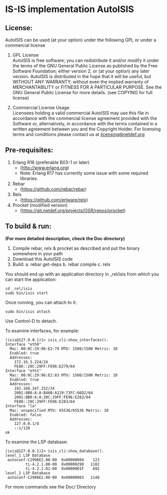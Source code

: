 IS-IS implementation AutoISIS
=============================

## License:
AutoISIS can be used (at your option) under the following GPL or under
a commercial license

1. GPL License<br>
AutoISIS is free software; you can redistribute it and/or modify it
under the terms of the GNU General Public License as published by the
Free Software Foundation; either version 2, or (at your option) any
later version.
AutoISIS is distributed in the hope that it will be useful, but
WITHOUT ANY WARRANTY; without even the implied warranty of
MERCHANTABILITY or FITNESS FOR A PARTICULAR PURPOSE.  See 
the GNU General Public License for more details.
(see COPYING for full license)

2. Commercial License Usage<br>
Licensees holding a valid commercial AutoISIS may use this file in 
accordance with the commercial license agreement provided with the 
Software or, alternatively, in accordance with the terms contained in 
a written agreement between you and the Copyright Holder.  For
licensing terms and conditions please contact us at 
licensing@netdef.org

## Pre-requisites:
1. Erlang R16 (preferable B03-1 or later)
    - (http://www.erlang.org)
    - Note: Erlang R17 has currently some issue with some required
      libraries.
2. Rebar
    - (https://github.com/rebar/rebar)
3. Relx
    - (https://github.com/erlware/relx)
4. Procket (modified version)
    - (https://git.netdef.org/projects/OSR/repos/procket)

## To build & run:
  **(For more detailed description, check the Doc directory)**

1. Compile rebar, relx & procket as described and put the binary somewhere in your path
2. Download this AutoISIS code
3. Build:
    a. rebar get-deps
    b. rebar compile
    c. relx

You should end up with an application directory in _rel/isis from which
you can start the application:

    cd _rel/isis
    sudo bin/isis start

Once running, you can attach to it:

    sudo bin/isis attach

Use Control-D to detach.

To examine interfaces, for example:

    (isis@127.0.0.1)1> isis_cli:show_interfaces().
    Interface "eth0"
      Mac: 00:0C:29:96:E2:79 MTU: 1500/1500 Metric: 10
      Enabled: true
      Addresses:
        172.16.3.224/24
        FE80::20C:29FF:FE96:E279/64
    Interface "eth1"
      Mac: 00:0C:29:96:E2:83 MTU: 1500/1500 Metric: 10
      Enabled: true
      Addresses:
        192.168.247.152/24
        2001:8B0:A:A:B46B:A129:73FC:66D2/64
        2001:8B0:A:A:20C:29FF:FE96:E283/64
        FE80::20C:29FF:FE96:E283/64
    Interface "lo"
      Mac: unspecified MTU: 65536/65536 Metric: 10
      Enabled: false
      Addresses:
        127.0.0.1/8
        ::1/128
    ok

To examine the LSP database:

    (isis@127.0.0.1)2> isis_cli:show_database().
    level_1 LSP Database
     autoconf-C2996E2.00-00  0x00000004    123
             ti-4.2.1.00-00  0x00000290   1182
             ti-4.2.1.01-00  0x0000001F    692
    level_2 LSP Database
     autoconf-C2996E2.00-00  0x00000003   1148

For more commands see the Doc/ Directory

